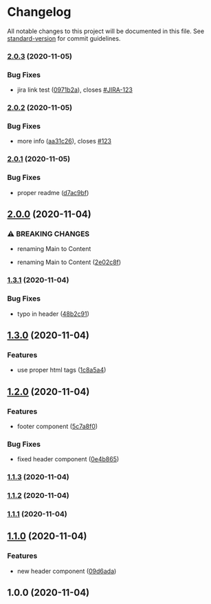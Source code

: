 # Changelog

All notable changes to this project will be documented in this file. See [standard-version](https://github.com/conventional-changelog/standard-version) for commit guidelines.

### [2.0.3](https://github.com/pbalawender/conventional-commits-playground/compare/v2.0.2...v2.0.3) (2020-11-05)


### Bug Fixes

* jira link test ([0971b2a](https://github.com/pbalawender/conventional-commits-playground/commit/0971b2a472e716b4602b27ec30cb352cd97c23f0)), closes [#JIRA-123](https://github.com/pbalawender/conventional-commits-playground/issues/JIRA-123)

### [2.0.2](https://github.com/pbalawender/conventional-commits-playground/compare/v2.0.1...v2.0.2) (2020-11-05)


### Bug Fixes

* more info ([aa31c26](https://github.com/pbalawender/conventional-commits-playground/commit/aa31c26a1990fd872cb1c5936990f23b3589af91)), closes [#123](https://github.com/pbalawender/conventional-commits-playground/issues/123)

### [2.0.1](https://github.com/pbalawender/conventional-commits-playground/compare/v2.0.0...v2.0.1) (2020-11-05)


### Bug Fixes

* proper readme ([d7ac9bf](https://github.com/pbalawender/conventional-commits-playground/commit/d7ac9bfd47bbb5b9b597f92f62debe5d9a559d14))

## [2.0.0](https://github.com/pbalawender/conventional-commits-playground/compare/v1.3.1...v2.0.0) (2020-11-04)


### ⚠ BREAKING CHANGES

* renaming Main to Content

* renaming Main to Content ([2e02c8f](https://github.com/pbalawender/conventional-commits-playground/commit/2e02c8f333a7e3e47115683ae55452b2e8bfff2e))

### [1.3.1](https://github.com/pbalawender/conventional-commits-playground/compare/v1.3.0...v1.3.1) (2020-11-04)


### Bug Fixes

* typo in header ([48b2c91](https://github.com/pbalawender/conventional-commits-playground/commit/48b2c916c5ba21980b7031fec4e432ab079682c1))

## [1.3.0](https://github.com/pbalawender/conventional-commits-playground/compare/v1.2.0...v1.3.0) (2020-11-04)


### Features

* use proper html tags ([1c8a5a4](https://github.com/pbalawender/conventional-commits-playground/commit/1c8a5a495062d5e2062c4cca69a3949b798e7e5f))

## [1.2.0](https://github.com/pbalawender/conventional-commits-playground/compare/v1.1.3...v1.2.0) (2020-11-04)


### Features

* footer component ([5c7a8f0](https://github.com/pbalawender/conventional-commits-playground/commit/5c7a8f04973c9ca0e285f0a7fe21138166986854))


### Bug Fixes

* fixed header component ([0e4b865](https://github.com/pbalawender/conventional-commits-playground/commit/0e4b86538a2525c6980f9b35a864e9735adb1c9e))

### [1.1.3](https://github.com/pbalawender/conventional-commits-playground/compare/v1.1.0...v1.1.3) (2020-11-04)

### [1.1.2](https://github.com/pbalawender/conventional-commits-playground/compare/v1.1.0...v1.1.2) (2020-11-04)

### [1.1.1](https://github.com/pbalawender/conventional-commits-playground/compare/v1.1.0...v1.1.1) (2020-11-04)

## [1.1.0](https://github.com/pbalawender/conventional-commits-playground/compare/v1.0.0...v1.1.0) (2020-11-04)


### Features

* new header component ([09d6ada](https://github.com/pbalawender/conventional-commits-playground/commit/09d6ada92ec89a382d08d43046742dfc5f589bb8))

## 1.0.0 (2020-11-04)
